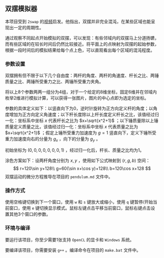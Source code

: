 ## 双摆模拟器

本项目受到 `2swap` 的[视频](https://www.youtube.com/watch?v=dtjb2OhEQcU)启发。他指出，双摆并非完全混沌，在某些区域也能呈现出一定的周期性。

通过观察不同起点开始模拟的双摆，可以发现：有些邻域内的双摆马上分道扬镳，而有些区域的在较长时间后仍然比较接近。将平面上的点映射为双摆的起始参数，根据一段时间后的模拟结果给每个点上色，可以直观看出每个区域的混沌程度。

### 参数设置

双摆拥有但不限于以下几个自由度：两杆的角度、两杆的角速度、杆长之比、两锤质量之比、两锤所受重力之比、两锤所受重力夹角。

将以上8个参数两两一组分为4组，对于一个给定的8维坐标，固定6维并在邻域内枚举2维进行模拟计算，可以获得一张图片，图片的中心点即为选定的坐标。

参数的具体定义如下：以竖直向下为0，逆时针旋转为正方向定义杆的角度；以角度增加为正方向定义角速度；以下杆长度除以上杆长度定义杆长之比，该值经过归一化：坐标系中坐标 $x$ 代表杆长之比为 $x+\sqrt{x^2+1}$ ；以下锤质量除以上锤质量定义质量之比，该值经过归一化：坐标系中坐标 $x$ 代表质量之比为 $x+\sqrt{x^2+1}$ ；假定上锤所受重力加速度为 $g=1$ 竖直向下，定义下锤所受重力加速度向右的分量为 $g_x$ ，向下的分量为 $g_y$ 。

初始坐标为 $(0,0,0,0,0,0,0,1)$ ，经过归一化后，杆长、质量之比均为1。

涂色方案如下：设两杆角度分别为 $x,y$ ，使用如下公式映射到 $(r,g,b)$ 空间：
$$
r=120\sin y+128\\
g=60(\sin x+\cos y)+128\\
b=120\cos x+128
$$
双摆运动的微分方程推导在项目的 `pendulum.md` 文件中。

### 操作方式

使用空格键切换到下一个窗口，使用 `w` 和 `s` 键放大或缩小，使用 `q` 键暂停/开始当前窗口，使用 `e` 键切换显示模式。鼠标左键点击平移当前窗口，鼠标右键点击设置其他3个窗口的参数。

### 环境与编译

要运行该项目，你至少需要1张支持 `OpenCL` 的显卡和 `Windows` 系统。

要编译该项目，你需要安装 `g++` 。编译命令在项目的 `make.bat` 文件中。

